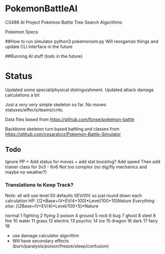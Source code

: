 # PokemonBattleAI
CS486 AI Project Pokemon Battle Tree Search Algorithms 

Pokemon Specs

##How to run simulator
python3 pokemonsim.py
Will reorganize things and update CLI interface in the future

##Running AI stuff
(todo in the future)

# Status
Updated some special/physical distinguishment. Updated attack damage calculations a bit

Just a *very very* simple skeleton so far. No moves statuses/effects/teams/crits.

Data files based from https://github.com/fonse/pokemon-battle

Backbone skeleton turn based battling and classes from https://github.com/cesaralvrz/Pokemon-Battle-Simulator

## Todo
Ignore PP + Add status for moves + add stat boosting?
Add speed 
Then add trainer class for 3v3 - 6v6
Not too complex (no dig/fly mechanics and maybe no weather?)


### Translations to Keep Track?
Note: all will use level 50 defaults 0EV/0IV so just round down each calculation
HP: [(2*Base+IV+EV/4+100)*Level/100+10]*Nature
Everything else: [(2*Base+IV+EV/4)*Level/100+5]*Nature


normal 1
fighting 2
flying 3
poison 4
ground 5
rock 6
bug 7
ghost 8
steel 9
fire 10
water 11
grass 12
electric 13
psychic 14
ice 15
dragon 16
dark 17
fairy 18



- use damage calculator algorithm
- Will have secondary effects (burn/paralysis/poison/freeze/sleep/confusion)
